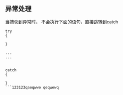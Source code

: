## 异常处理

当捕获到异常时， 不会执行下面的语句，直接跳转到catch


```
try
{

}

...
...


catch
{

}
```123123qaeqwwe qeqwewq 